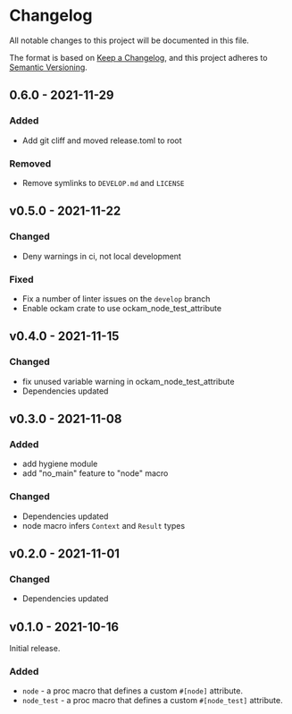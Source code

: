 # Changelog
All notable changes to this project will be documented in this file.

The format is based on [Keep a Changelog](https://keepachangelog.com/en/1.0.0/),
and this project adheres to [Semantic Versioning](https://semver.org/spec/v2.0.0.html).

## 0.6.0 - 2021-11-29

### Added

- Add git cliff and moved release.toml to root

### Removed

- Remove symlinks to `DEVELOP.md` and `LICENSE`


## v0.5.0 - 2021-11-22


### Changed

- Deny warnings in ci, not local development

### Fixed

- Fix a number of linter issues on the `develop` branch
- Enable ockam crate to use ockam_node_test_attribute


## v0.4.0 - 2021-11-15
### Changed
- fix unused variable warning in ockam_node_test_attribute
- Dependencies updated

## v0.3.0 - 2021-11-08
### Added
- add hygiene module
- add "no_main" feature to "node" macro
### Changed
- Dependencies updated
- node macro infers `Context` and `Result` types

## v0.2.0 - 2021-11-01
### Changed
- Dependencies updated

## v0.1.0 - 2021-10-16

Initial release.

### Added
- `node` - a proc macro that defines a custom `#[node]` attribute.
- `node_test` - a proc macro that defines a custom `#[node_test]` attribute.
